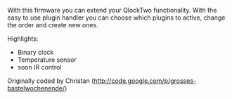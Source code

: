 With this firmware you can extend your QlockTwo functionality. With the easy to use plugin handler you can choose which plugins to active, change the order and create new ones.

Highlights:<br>
- Binary clock<br>
- Temperature sensor<br>
- soon IR control<br>

Originally coded by Christan (<a href='http://code.google.com/p/grosses-bastelwochenende/'>http://code.google.com/p/grosses-bastelwochenende/</a>)